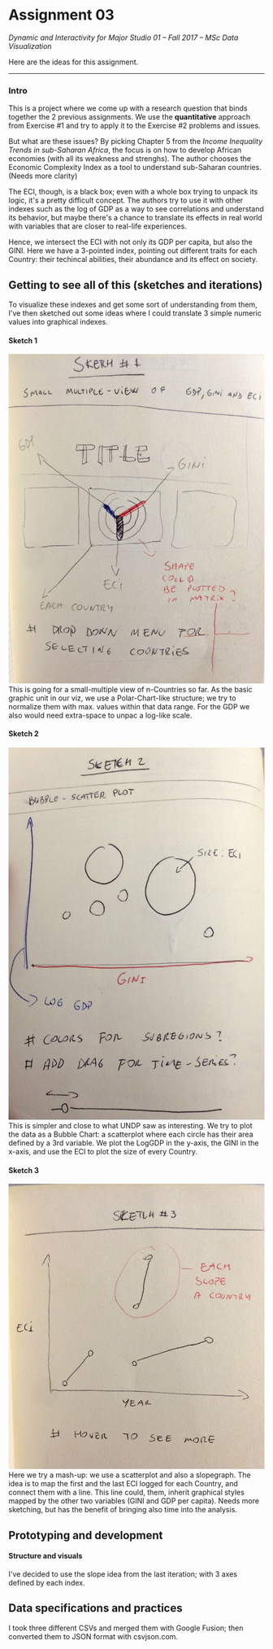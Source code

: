 # Assignment 03
*Dynamic and Interactivity for Major Studio 01 – Fall 2017 – MSc Data Visualization*

Here are the ideas for this assignment.

___

### Intro

This is a project where we come up with a research question that binds together the 2 previous assignments. We use the **quantitative** approach from Exercise #1 and try to apply it to the Exercise #2 problems and issues.

But what are these issues? By picking Chapter 5 from the *Income Inequality Trends in sub-Saharan Africa*, the focus is on how to develop African economies (with all its weakness and strenghs). The author chooses the Economic Complexity Index as a tool to understand sub-Saharan countries. (Needs more clarity)

The ECI, though, is a black box; even with a whole box trying to unpack its logic, it's a pretty difficult concept. The authors try to use it with other indexes such as the log of GDP as a way to see correlations and understand its behavior, but maybe there's a chance to translate its effects in real world with variables that are closer to real-life experiences.

Hence, we intersect the ECI with not only its GDP per capita, but also the GINI. Here we have a 3-pointed index, pointing out different traits for each Country: their techincal abilities, their abundance and its effect on society.

## Getting to see all of this (sketches and iterations)

To visualize these indexes and get some sort of understanding from them, I've then sketched out some ideas where I could translate 3 simple numeric values into graphical indexes. 

#### Sketch 1
![alt text](https://raw.githubusercontent.com/mczoloft/major-studio-01/2d6901dc02a109b16b450f8d22e6e615a58f23a8/assignments/03DynamicInteractivity/_Assets/sketch1.jpg 'Sketch 1')
This is going for a small-multiple view of n-Countries so far. As the basic graphic unit in our viz, we use a Polar-Chart-like structure; we try to normalize them with max. values within that data range. For the GDP we also would need extra-space to unpac a log-like scale.

#### Sketch 2
![alt text](https://raw.githubusercontent.com/mczoloft/major-studio-01/2d6901dc02a109b16b450f8d22e6e615a58f23a8/assignments/03DynamicInteractivity/_Assets/sketch2.jpg 'Sketch 2')
This is simpler and close to what UNDP saw as interesting. We try to plot the data as a Bubble Chart: a scatterplot where each circle has their area defined by a 3rd variable. We plot the LogGDP in the y-axis, the GINI in the x-axis, and use the ECI to plot the size of every Country.

#### Sketch 3
![alt text](https://raw.githubusercontent.com/mczoloft/major-studio-01/2d6901dc02a109b16b450f8d22e6e615a58f23a8/assignments/03DynamicInteractivity/_Assets/sketch3.jpg 'Sketch 3')
Here we try a mash-up: we use a scatterplot and also a slopegraph. The idea is to map the first and the last ECI logged for each Country, and connect them with a line. This line could, them, inherit graphical styles mapped by the other two variables (GINI and GDP per capita). Needs more sketching, but has the benefit of bringing also time into the analysis.

## Prototyping and development

#### Structure and visuals
I've decided to use the slope idea from the last iteration; with 3 axes defined by each index.

## Data specifications and practices

I took three different CSVs and merged them with Google Fusion; then converted them to JSON format with csvjson.com.